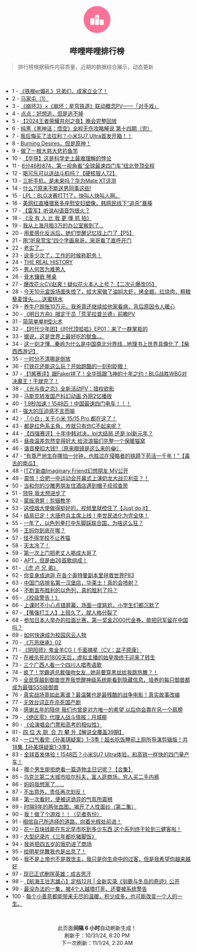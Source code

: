 <div align="center">
    <img src="./assets/icon_rank.png" alt="logo" />
    <h2>哔哩哔哩排行榜</h>
</div>

> 排行榜根据稿件内容质量，近期的数据综合展示，动态更新

<br />

<ul><li><span>1 - <a href=https://www.bilibili.com/BV1NU1jY5ErV>《铁根er婚礼》兄弟们，成家立业了！</a></span></li><li><span>2 - <a href=https://www.bilibili.com/BV1VAS4Y8EZL>马家屯（1）</a></span></li><li><span>3 - <a href=https://www.bilibili.com/BV14pynY9EUj>《崩坏3》×《崩坏：星穹铁道》联动概念PV——「对手戏」</a></span></li><li><span>4 - <a href=https://www.bilibili.com/BV1FK1hYgE8g>点点：好想逃，但是逃不掉</a></span></li><li><span>5 - <a href=https://www.bilibili.com/BV1En1jYYEsC>【2024王者荣耀共创之夜】晚会完整回放</a></span></li><li><span>6 - <a href=https://www.bilibili.com/BV1qXSWYbEZD>纯黑《黑神话：悟空》全程无伤攻略解说&nbsp;第十四期（完）</a></span></li><li><span>7 - <a href=https://www.bilibili.com/BV1ggS4YREHf>我后悔买了法拉利？小米SU7&nbsp;Ultra首发开箱！！</a></span></li><li><span>8 - <a href=https://www.bilibili.com/BV1ae1jY9EvV>Burning&nbsp;Desires，但是原神！</a></span></li><li><span>9 - <a href=https://www.bilibili.com/BV1zpS3YhE4a>做了一根大慈大悲钓鱼竿</a></span></li><li><span>10 - <a href=https://www.bilibili.com/BV1SDSiYEEL8>【毕导】这是科学史上最难理解的悖论</a></span></li><li><span>11 - <a href=https://www.bilibili.com/BV1RwS4YcEYL>6分46秒874，第一视角看“全球最速四门车”纽北登顶全程</a></span></li><li><span>12 - <a href=https://www.bilibili.com/BV1mzStY9E3q>喝可乐可以送战斗机吗？【硬核狠人72】</a></span></li><li><span>13 - <a href=https://www.bilibili.com/BV13Z1LYJEEP>三折手机，是未来吗？华为Mate&nbsp;XT评测</a></span></li><li><span>14 - <a href=https://www.bilibili.com/BV1Zc1LY4ESY>什么?!原来不能送男同事这些!</a></span></li><li><span>15 - <a href=https://www.bilibili.com/BV1ke17YkE2x>LPL：BLG决赛打T1了，快叫人快叫人啊。</a></span></li><li><span>16 - <a href=https://www.bilibili.com/BV1KDS3YGEjt>美网红直播猥亵多座慰安妇塑像，韩网民线下“追杀”暴揍</a></span></li><li><span>17 - <a href=https://www.bilibili.com/BV1d6S4YPE7c>【雷军】听说AI语音包很火？</a></span></li><li><span>18 - <a href=https://www.bilibili.com/BV1sq1YYdEXh>《没&nbsp;有&nbsp;人&nbsp;比&nbsp;我&nbsp;更&nbsp;懂&nbsp;抓&nbsp;拍》</a></span></li><li><span>19 - <a href=https://www.bilibili.com/BV1oVSvYREhX>我从上海月租3万的办公室搬到了…</a></span></li><li><span>20 - <a href=https://www.bilibili.com/BV1Un1LYyEqQ>用爱感化反派后，她们觉醒记忆找上门了【P5】</a></span></li><li><span>21 - <a href=https://www.bilibili.com/BV1dTShY3EJE>用“听泉赏宝”四个字画泉哥，泉哥看了直呼开门</a></span></li><li><span>22 - <a href=https://www.bilibili.com/BV1eeSeYHESM>老实了…</a></span></li><li><span>23 - <a href=https://www.bilibili.com/BV1bw1jY2EhK>说多少次了，工作的时候称职务！</a></span></li><li><span>24 - <a href=https://www.bilibili.com/BV1h514Y7EWd>THE&nbsp;REAL&nbsp;HISTORY</a></span></li><li><span>25 - <a href=https://www.bilibili.com/BV1gd14YJEZ3>男人何苦为难男人</a></span></li><li><span>26 - <a href=https://www.bilibili.com/BV1sP1xYKEZL>骨木镶嵌&nbsp;琴桌</a></span></li><li><span>27 - <a href=https://www.bilibili.com/BV1yLSeYeERN>爆改花火CV赵爽！疑似花火本人上号？【二次元爆改05】</a></span></li><li><span>28 - <a href=https://www.bilibili.com/BV1Gx1WYVEnU>今天10元盒饭场面失控了，给大家做了油焖大虾，烤全翅，红烧肉，粗粮藜麦馒头……送蜜桃水</a></span></li><li><span>29 - <a href=https://www.bilibili.com/BV1TvSqYEETK>养牛户赊账10万元，我爸竟还继续给他家看病，背后原因令人暖心</a></span></li><li><span>30 - <a href=https://www.bilibili.com/BV1HfSeYNEoZ>《明日方舟》限定干员「荒芜拉普兰德」前瞻PV</a></span></li><li><span>31 - <a href=https://www.bilibili.com/BV1xW14Y3EZS>简简单单#控火术</a></span></li><li><span>32 - <a href=https://www.bilibili.com/BV1jfSxYAEMW>【时代少年团】《时代顶呱呱》EP01：来了一群掌柜的</a></span></li><li><span>33 - <a href=https://www.bilibili.com/BV1dqS4YKEox>据说，这是世界上最好吃的鱿鱼。。</a></span></li><li><span>34 - <a href=https://www.bilibili.com/BV1BgSqYvEDU>这一刻才懂...秦岭为什么是中国南北分界线...地理书上世界具像化了【柴西西游记】</a></span></li><li><span>35 - <a href=https://www.bilibili.com/BV1zo1xYfE8D>一时分不清哪是倒放</a></span></li><li><span>36 - <a href=https://www.bilibili.com/BV1rmySYFEU5>打铁花还能这么玩？开始跑酷的一刻别眨眼！</a></span></li><li><span>37 - <a href=https://www.bilibili.com/BV1ubSvYyEWi>【1酱赛评】跟Faker拼了！全华班跟飞神的十年之约！BLG战胜WBG对决魔王！干就完了！</a></span></li><li><span>38 - <a href=https://www.bilibili.com/BV1AiSYYwEEc>《光与夜之恋》全新活动PV：猎权欲影</a></span></li><li><span>39 - <a href=https://www.bilibili.com/BV17eSiYcEro>马斯克转发国产科幻动画,外网2亿播放</a></span></li><li><span>40 - <a href=https://www.bilibili.com/BV1jPShYLE1j>1.9秒加速！1548匹！中国最速四门电车！！！</a></span></li><li><span>41 - <a href=https://www.bilibili.com/BV16n1jYYEws>强大的压迫感不言而喻</a></span></li><li><span>42 - <a href=https://www.bilibili.com/BV139SbYPE6u>「小白」关于小米&nbsp;15/15&nbsp;Pro&nbsp;都在这了！</a></span></li><li><span>43 - <a href=https://www.bilibili.com/BV1UiStYdEzX>都是红色系主角，咋就只有你C不起来呢？</a></span></li><li><span>44 - <a href=https://www.bilibili.com/BV1tF15YuEeq>【四强赛评】十年中韩对决，lpl大结局&nbsp;还是&nbsp;lpl新元年？</a></span></li><li><span>45 - <a href=https://www.bilibili.com/BV1z715YoEH1>昼夜温差忽然变得好大&nbsp;给流浪猫们先整一个保暖猫窝</a></span></li><li><span>46 - <a href=https://www.bilibili.com/BV1VhykYZEzL>谐音梗扣大钱‼️（原来眼镜是这么来的😂）</a></span></li><li><span>47 - <a href=https://www.bilibili.com/BV1nj1jYKEAn>“有尊严地生存哪怕一分钟，也胜过在侵略者的铁蹄下苟活一千年！”【毒舌的南瓜】</a></span></li><li><span>48 - <a href=https://www.bilibili.com/BV1q81uYVEUJ>ITZY新曲Imaginary&nbsp;Friend幻想朋友&nbsp;MV公开</a></span></li><li><span>49 - <a href=https://www.bilibili.com/BV1S21uYaEz6>震惊！合肥一中运动会开幕式上演奶龙大战贝利亚？！</a></span></li><li><span>50 - <a href=https://www.bilibili.com/BV1F5S8YSEXS>当和你的沙雕男朋友住酒店遇到帽子叔叔查房</a></span></li><li><span>51 - <a href=https://www.bilibili.com/BV1fmymYHEZy>领导&nbsp;我太想进步了</a></span></li><li><span>52 - <a href=https://www.bilibili.com/BV1BG1gYyEpa>蒙版滑屏｜剪辑教学</a></span></li><li><span>53 - <a href=https://www.bilibili.com/BV1FR1WYWEWz>这控烟大使做得挺好的，视频里就控住了【Just&nbsp;do&nbsp;it】</a></span></li><li><span>54 - <a href=https://www.bilibili.com/BV16B1LYwE1E>结局已定！大唐府兵主席上线！李世民进化为完全体！</a></span></li><li><span>55 - <a href=https://www.bilibili.com/BV1Qe1xYyE7G>一年了，以色列拳打中东脚踩联合国，为啥这么狂？</a></span></li><li><span>56 - <a href=https://www.bilibili.com/BV1jQSWYFEkQ>王妈你到底在哪？</a></span></li><li><span>57 - <a href=https://www.bilibili.com/BV1kKStYjEv3>怪不得学校不让养猫</a></span></li><li><span>58 - <a href=https://www.bilibili.com/BV1ztSiYPEyV>天太冷了！</a></span></li><li><span>59 - <a href=https://www.bilibili.com/BV17gSvYoENj>第一次上门把老丈人喝成大哥了</a></span></li><li><span>60 - <a href=https://www.bilibili.com/BV14ZS4YXEjc>APT，但是由26首歌组成！</a></span></li><li><span>61 - <a href=https://www.bilibili.com/BV1wf1EYLEJE>《虎&nbsp;卢&nbsp;兄&nbsp;弟》</a></span></li><li><span>62 - <a href=https://www.bilibili.com/BV17C1LYfEH4>你变身成迪迦&nbsp;在各个奥特曼副本里拯救世界P83</a></span></li><li><span>63 - <a href=https://www.bilibili.com/BV13e1jY9EXE>中国门店排名第一汉堡店，华莱士！真的会喷射？</a></span></li><li><span>64 - <a href=https://www.bilibili.com/BV16i1LYYEAd>不断宣布胜利的以色列，真的胜利了吗？</a></span></li><li><span>65 - <a href=https://www.bilibili.com/BV1uVS4YXEpq>《校级警告！》</a></span></li><li><span>66 - <a href=https://www.bilibili.com/BV1K414YgEUw>上课时不小心点错屏幕，场面一度尴尬，小学生们都沉默了</a></span></li><li><span>67 - <a href=https://www.bilibili.com/BV1BVStYrEfZ>【嘴强打工人】上班久了，就人格分裂了</a></span></li><li><span>68 - <a href=https://www.bilibili.com/BV1kmStYEEHX>参加日本人举办的拉面比赛，第一奖金2000代金券，能把冠军留在中国吗？</a></span></li><li><span>69 - <a href=https://www.bilibili.com/BV1Cb1LYMECg>如何快速成为校园风云人物</a></span></li><li><span>70 - <a href=https://www.bilibili.com/BV1Sj1LYjEqw>《万恶继承》02</a></span></li><li><span>71 - <a href=https://www.bilibili.com/BV1teSxYJE89>《阴阳师》鬼金羊CG丨千面摘星（CV：盆子原康）</a></span></li><li><span>72 - <a href=https://www.bilibili.com/BV1sM1jYrEJS>在被杀死的1800天后，虚拟主播的始皇帝终于迎来了转生</a></span></li><li><span>73 - <a href=https://www.bilibili.com/BV1J91cYREr2>三个广西人看一个四川人唱粤语歌</a></span></li><li><span>74 - <a href=https://www.bilibili.com/BV1pKSqYMEgY>疯了！学霸道总裁强吻女友…她非要穿黑丝给我跳热舞？！</a></span></li><li><span>75 - <a href=https://www.bilibili.com/BV1FoStYVEVa>全民穿越到御兽世界我觉醒神级系统能看到隐藏信息，培养的每只御兽都成为最强SSS级御兽</a></span></li><li><span>76 - <a href=https://www.bilibili.com/BV1fr1LYFE23>真实战场竟如此离谱？最温馨也是最残酷的战争电影！真实故事改编</a></span></li><li><span>77 - <a href=https://www.bilibili.com/BV1681VYfEoK>无效台词正在杀死国产剧</a></span></li><li><span>78 - <a href=https://www.bilibili.com/BV1ixS8Y3EPN>感谢五年的陪伴&nbsp;我们也曾是对方唯一的希望&nbsp;以后你会靠在另一个肩膀</a></span></li><li><span>79 - <a href=https://www.bilibili.com/BV1Aa1LYTEi7>《绝区零》代理人战斗情报：月城柳</a></span></li><li><span>80 - <a href=https://www.bilibili.com/BV1yoS3YMEmA>《论演唱会门票和高考的相似性》</a></span></li><li><span>81 - <a href=https://www.bilibili.com/BV1wQ15YvEJm>四&nbsp;位&nbsp;大&nbsp;厨&nbsp;&nbsp;合&nbsp;力&nbsp;攀&nbsp;升【解说全覆盖39期】</a></span></li><li><span>82 - <a href=https://www.bilibili.com/BV1WmStYEEvN>一口气看完《孙美琪疑案》1-3季！超长吃饭睡前上厕所导演剪辑版！共18集【孙美琪疑案1-3季】</a></span></li><li><span>83 - <a href=https://www.bilibili.com/BV1mZSbY8E2X>全球首发体验！1548匹？小米SU7&nbsp;Ultra体验，和高铁一样快的四门量产车！</a></span></li><li><span>84 - <a href=https://www.bilibili.com/BV1UvStY4EAx>哪个男生能拒绝看一篇造物主日记呢？【合集】</a></span></li><li><span>85 - <a href=https://www.bilibili.com/BV189S4YxErk>乌克兰第二大城市哈尔科夫，富人逛商场，穷人买二手内裤</a></span></li><li><span>86 - <a href=https://www.bilibili.com/BV1Y917YfEzP>妈妈我想家了……</a></span></li><li><span>87 - <a href=https://www.bilibili.com/BV1vESqYFEGB>不出意外，责任再次划反！</a></span></li><li><span>88 - <a href=https://www.bilibili.com/BV1X31LYDEdH>第一次看时，便被这诡异的气氛所震撼</a></span></li><li><span>89 - <a href=https://www.bilibili.com/BV12BStYsEBT>时隔9年的两张血图，揭开了人性面纱（第二集）</a></span></li><li><span>90 - <a href=https://www.bilibili.com/BV1kzysYbE8d>我！做了个游戏！！（见者有份）</a></span></li><li><span>91 - <a href=https://www.bilibili.com/BV1MVSiYyEAu>相信自己所选择的道路，向着光辉处前进！</a></span></li><li><span>92 - <a href=https://www.bilibili.com/BV18vStY4EHs>花一百块钱能在东北早市吃到多少东西,这个系列终于轮到三健客啦！</a></span></li><li><span>93 - <a href=https://www.bilibili.com/BV1aq1jYQEgQ>大型纪录片《三年都吃猪脚饭》</a></span></li><li><span>94 - <a href=https://www.bilibili.com/BV19314YJE8G>我爸把四五岁的我扔进了商场</a></span></li><li><span>95 - <a href=https://www.bilibili.com/BV1JW1EYuEje>给明星伴舞我也是出息了！</a></span></li><li><span>96 - <a href=https://www.bilibili.com/BV1KnSbYdEPZ>我不是上帝也不是救世主，我只是你生命中的过客，但是我希望你越来越好</a></span></li><li><span>97 - <a href=https://www.bilibili.com/BV1YS1LY9E6t>现已正式删除英雄：成吉思汗</a></span></li><li><span>98 - <a href=https://www.bilibili.com/BV1guS4YxEgM>【航海王壮志雄心】定档12月&nbsp;|&nbsp;全新实录《驯鹿与冬岛的奇迹》公开</a></span></li><li><span>99 - <a href=https://www.bilibili.com/BV1XV1LYEEVC>最没办法的一集，被4个人越塔打死，还要被系统警告</a></span></li><li><span>100 - <a href=https://www.bilibili.com/BV1asSxYxEug>每个小善意都能带来无尽的温暖，积少成多，也可能改变一个人的一生。</a></span></li></ul>

<br />

<p align=center>此页面<strong>间隔 6 小时</strong>自动刷新生成！<br>刷新于：10/31/24, 8:20 PM<br>下一次刷新：11/1/24, 2:20 AM</p>